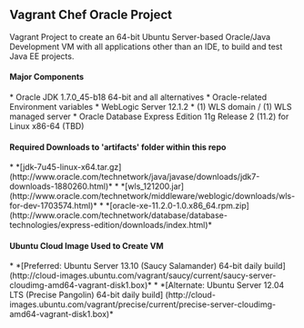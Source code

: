 Vagrant Chef Oracle Project
---------------------------

Vagrant Project to create an 64-bit Ubuntu Server-based Oracle/Java Development VM with all applications other than an IDE, to build and test Java EE projects.

<h4>Major Components</h4>
* Oracle JDK 1.7.0_45-b18 64-bit and all alternatives
* Oracle-related Environment variables
* WebLogic Server 12.1.2
* (1) WLS domain / (1) WLS managed server
* Oracle Database Express Edition 11g Release 2 (11.2) for Linux x86-64 (TBD)

<h4>Required Downloads to 'artifacts' folder within this repo</h4>
* *[jdk-7u45-linux-x64.tar.gz] (http://www.oracle.com/technetwork/java/javase/downloads/jdk7-downloads-1880260.html)*
* *[wls_121200.jar] (http://www.oracle.com/technetwork/middleware/weblogic/downloads/wls-for-dev-1703574.html)*
* *[oracle-xe-11.2.0-1.0.x86_64.rpm.zip] (http://www.oracle.com/technetwork/database/database-technologies/express-edition/downloads/index.html)*

<h4>Ubuntu Cloud Image Used to Create VM</h4>
* *[Preferred: Ubuntu Server 13.10 (Saucy Salamander) 64-bit daily build] (http://cloud-images.ubuntu.com/vagrant/saucy/current/saucy-server-cloudimg-amd64-vagrant-disk1.box)*
* *[Alternate: Ubuntu Server 12.04 LTS (Precise Pangolin) 64-bit daily build] (http://cloud-images.ubuntu.com/vagrant/precise/current/precise-server-cloudimg-amd64-vagrant-disk1.box)*
